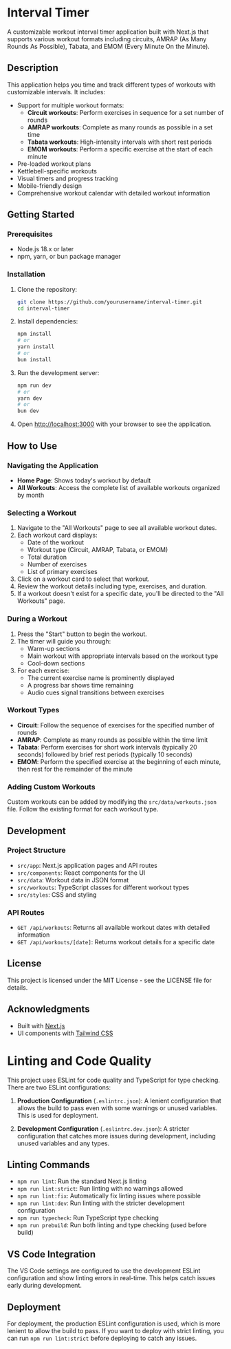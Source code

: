 # Interval Timer

A customizable workout interval timer application built with Next.js that supports various workout formats including circuits, AMRAP (As Many Rounds As Possible), Tabata, and EMOM (Every Minute On the Minute).

## Description

This application helps you time and track different types of workouts with customizable intervals. It includes:

- Support for multiple workout formats:
  - **Circuit workouts**: Perform exercises in sequence for a set number of rounds
  - **AMRAP workouts**: Complete as many rounds as possible in a set time
  - **Tabata workouts**: High-intensity intervals with short rest periods
  - **EMOM workouts**: Perform a specific exercise at the start of each minute
- Pre-loaded workout plans
- Kettlebell-specific workouts
- Visual timers and progress tracking
- Mobile-friendly design
- Comprehensive workout calendar with detailed workout information

## Getting Started

### Prerequisites

- Node.js 18.x or later
- npm, yarn, or bun package manager

### Installation

1. Clone the repository:

   ```bash
   git clone https://github.com/yourusername/interval-timer.git
   cd interval-timer
   ```

2. Install dependencies:

   ```bash
   npm install
   # or
   yarn install
   # or
   bun install
   ```

3. Run the development server:

   ```bash
   npm run dev
   # or
   yarn dev
   # or
   bun dev
   ```

4. Open [http://localhost:3000](http://localhost:3000) with your browser to see the application.

## How to Use

### Navigating the Application

- **Home Page**: Shows today's workout by default
- **All Workouts**: Access the complete list of available workouts organized by month

### Selecting a Workout

1. Navigate to the "All Workouts" page to see all available workout dates.
2. Each workout card displays:
   - Date of the workout
   - Workout type (Circuit, AMRAP, Tabata, or EMOM)
   - Total duration
   - Number of exercises
   - List of primary exercises
3. Click on a workout card to select that workout.
4. Review the workout details including type, exercises, and duration.
5. If a workout doesn't exist for a specific date, you'll be directed to the "All Workouts" page.

### During a Workout

1. Press the "Start" button to begin the workout.
2. The timer will guide you through:
   - Warm-up sections
   - Main workout with appropriate intervals based on the workout type
   - Cool-down sections
3. For each exercise:
   - The current exercise name is prominently displayed
   - A progress bar shows time remaining
   - Audio cues signal transitions between exercises

### Workout Types

- **Circuit**: Follow the sequence of exercises for the specified number of rounds
- **AMRAP**: Complete as many rounds as possible within the time limit
- **Tabata**: Perform exercises for short work intervals (typically 20 seconds) followed by brief rest periods (typically 10 seconds)
- **EMOM**: Perform the specified exercise at the beginning of each minute, then rest for the remainder of the minute

### Adding Custom Workouts

Custom workouts can be added by modifying the `src/data/workouts.json` file. Follow the existing format for each workout type.

## Development

### Project Structure

- `src/app`: Next.js application pages and API routes
- `src/components`: React components for the UI
- `src/data`: Workout data in JSON format
- `src/workouts`: TypeScript classes for different workout types
- `src/styles`: CSS and styling

### API Routes

- `GET /api/workouts`: Returns all available workout dates with detailed information
- `GET /api/workouts/[date]`: Returns workout details for a specific date

## License

This project is licensed under the MIT License - see the LICENSE file for details.

## Acknowledgments

- Built with [Next.js](https://nextjs.org/)
- UI components with [Tailwind CSS](https://tailwindcss.com/)

# Linting and Code Quality

This project uses ESLint for code quality and TypeScript for type checking. There are two ESLint configurations:

1. **Production Configuration** (`.eslintrc.json`): A lenient configuration that allows the build to pass even with some warnings or unused variables. This is used for deployment.

2. **Development Configuration** (`.eslintrc.dev.json`): A stricter configuration that catches more issues during development, including unused variables and any types.

## Linting Commands

- `npm run lint`: Run the standard Next.js linting
- `npm run lint:strict`: Run linting with no warnings allowed
- `npm run lint:fix`: Automatically fix linting issues where possible
- `npm run lint:dev`: Run linting with the stricter development configuration
- `npm run typecheck`: Run TypeScript type checking
- `npm run prebuild`: Run both linting and type checking (used before build)

## VS Code Integration

The VS Code settings are configured to use the development ESLint configuration and show linting errors in real-time. This helps catch issues early during development.

## Deployment

For deployment, the production ESLint configuration is used, which is more lenient to allow the build to pass. If you want to deploy with strict linting, you can run `npm run lint:strict` before deploying to catch any issues.
